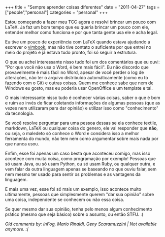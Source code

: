 +++
title = "Sempre aprender coisas diferentes"
date = "2011-04-27"
tags = ["people","personal"]
categories = "personal"
+++

Estou começando a fazer meu TCC agora e resolvi brincar um pouco com LaTeX. Ja
faz um bom tempo que eu queria brincar um pouco com ele, entender melhor como
funciona e por que tanta gente usa ele e acha legal.

Eu tive um pouco de experiência com LaTeX quando estava ajudando a escrever o
[vimbook](http://code.google.com/p/vimbook/), mas não tive contato o suficiente
por que entrei no meio do projeto e já estava tudo pronto, foi só seguir a
estrutura.

O que eu achei interessante nisso tudo foi um dos comentários que eu ouvi: "Por
que você não usa o Word, é bem mais fácil".
Eu não discordo que provavelmente é mais fácil no Word, apesar de você perder o
log de alterações, não ter o arquivo distribuído automáticamente (como eu to
fazendo com o Git) e outras coisas. Quem me conhece sabe que nem de Windows eu
gosto, mas eu poderia usar OpenOffice e um template e tal.

O mais interessante nisso tudo é conhecer várias coisas, saber o que é bom e
ruim ao invés de ficar coletando informações de algumas pessoas (que as vezes
nem utilizaram para dar opinião) e utilizar isso como "conhecimento" da
tecnologia.

Se você resolve perguntar para uma pessoa dessas se ela conhece textile,
markdown, LaTeX ou qualquer coisa do genero, ele vai responder que **não**, ou
seja, o maledeto só conhece o Word e considera isso a melhor ferramenta do
mundo, não tem nem como argumentar sobre mais nada por que nunca usou.

Enfim, esse foi apenas um caso besta que aconteceu comigo, mas isso acontece com
muita coisa, como programação por exemplo! Pessoas que só usam Java, ou só usam
Python, ou só usam Ruby, ou qualquer outra, e vem falar da outra linguagem
apenas se baseando no que ouviu falar, sem nem mesmo ter usado para sentir os
problemas e as vantagens da linguagem.

E mais uma vez, esse foi só mais um exemplo, isso acontece muito ultimamente,
pessoas que simplesmente querem "dar sua opinião" sobre uma coisa, independente
se conhecem ou não essa coisa.

Se quer mesmo dar sua opinião, tenha pelo menos algum conhecimento prático
(mesmo que seja básico) sobre o assunto, ou então STFU. :)



_Old comments by: InFog, Mario Rinaldi, Geny Scaramuzzini | Not available anymore. :(_
